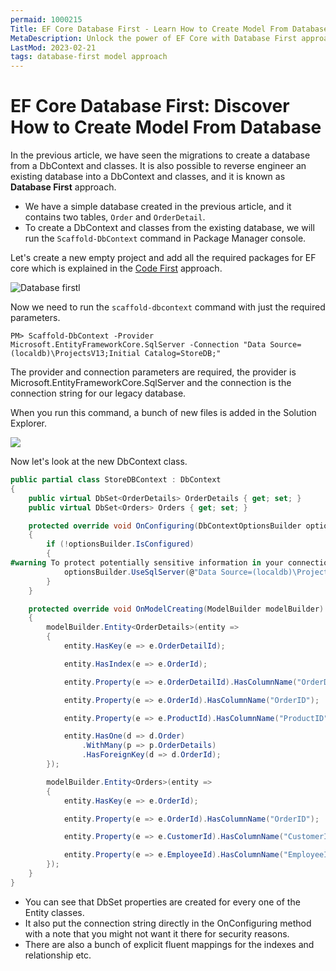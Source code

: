 ```yaml
---
permaid: 1000215
Title: EF Core Database First - Learn How to Create Model From Database
MetaDescription: Unlock the power of EF Core with Database First approach to create your model from an existing database. Learn about the advantages of this approach and how to use the database first.
LastMod: 2023-02-21
tags: database-first model approach
---
```


# EF Core Database First: Discover How to Create Model From Database

In the previous article, we have seen the migrations to create a database from a DbContext and classes. It is also possible to reverse engineer an existing database into a DbContext and classes, and it is known as **Database First** approach. 

 - We have a simple database created in the previous article, and it contains two tables, `Order` and `OrderDetail`. 
 - To create a DbContext and classes from the existing database, we will run the `Scaffold-DbContext` command in Package Manager console. 

Let's create a new empty project and add all the required packages for EF core which is explained in the [Code First](/approach-code-first) approach. 

<img src="https://raw.githubusercontent.com/zzzprojects/EntityFrameworkCore/master/docs/images/database-first1.png" alt="Database firstl">

Now we need to run the `scaffold-dbcontext` command with just the required parameters.

`PM> Scaffold-DbContext -Provider Microsoft.EntityFrameworkCore.SqlServer -Connection "Data Source=(localdb)\ProjectsV13;Initial Catalog=StoreDB;"`

The provider and connection parameters are required, the provider is Microsoft.EntityFrameworkCore.SqlServer and the connection is the connection string for our legacy database.

When you run this command, a bunch of new files is added in the Solution Explorer. 

<img src="https://raw.githubusercontent.com/zzzprojects/EntityFrameworkCore/master/docs/images/database-first2.png">

Now let's look at the new DbContext class. 


```csharp
public partial class StoreDBContext : DbContext
{
    public virtual DbSet<OrderDetails> OrderDetails { get; set; }
    public virtual DbSet<Orders> Orders { get; set; }

    protected override void OnConfiguring(DbContextOptionsBuilder optionsBuilder)
    {
        if (!optionsBuilder.IsConfigured)
        {
#warning To protect potentially sensitive information in your connection string, you should move it out of source code. See https://go.microsoft.com/fwlink/?LinkId=723263 for guidance on storing connection strings.
            optionsBuilder.UseSqlServer(@"Data Source=(localdb)\ProjectsV13;Initial Catalog=StoreDB;");
        }
    }

    protected override void OnModelCreating(ModelBuilder modelBuilder)
    {
        modelBuilder.Entity<OrderDetails>(entity =>
        {
            entity.HasKey(e => e.OrderDetailId);

            entity.HasIndex(e => e.OrderId);

            entity.Property(e => e.OrderDetailId).HasColumnName("OrderDetailID");

            entity.Property(e => e.OrderId).HasColumnName("OrderID");

            entity.Property(e => e.ProductId).HasColumnName("ProductID");

            entity.HasOne(d => d.Order)
                .WithMany(p => p.OrderDetails)
                .HasForeignKey(d => d.OrderId);
        });

        modelBuilder.Entity<Orders>(entity =>
        {
            entity.HasKey(e => e.OrderId);

            entity.Property(e => e.OrderId).HasColumnName("OrderID");

            entity.Property(e => e.CustomerId).HasColumnName("CustomerID");

            entity.Property(e => e.EmployeeId).HasColumnName("EmployeeID");
        });
    }
}
```

 - You can see that DbSet properties are created for every one of the Entity classes. 
 - It also put the connection string directly in the OnConfiguring method with a note that you might not want it there for security reasons.
 - There are also a bunch of explicit fluent mappings for the indexes and relationship etc.
